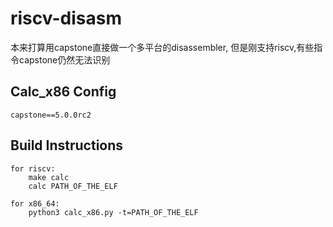 # riscv-disasm

本来打算用capstone直接做一个多平台的disassembler, 但是刚支持riscv,有些指令capstone仍然无法识别
## Calc_x86 Config
```
capstone==5.0.0rc2
```

## Build Instructions

```
for riscv: 
    make calc
    calc PATH_OF_THE_ELF

for x86_64:
    python3 calc_x86.py -t=PATH_OF_THE_ELF
```

